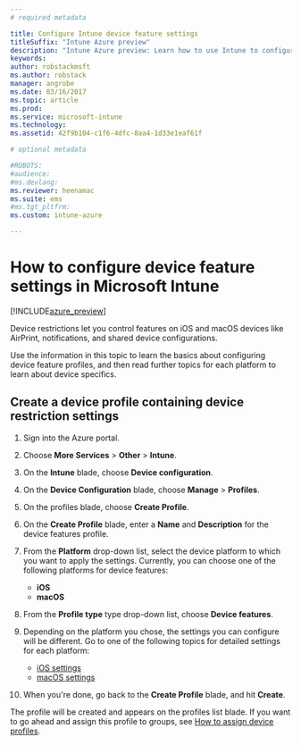 ```yaml
---
# required metadata

title: Configure Intune device feature settingstitleSuffix: "Intune Azure preview"
description: "Intune Azure preview: Learn how to use Intune to configure features on devices you manage."
keywords:
author: robstackmsft
ms.author: robstack
manager: angrobe
ms.date: 03/16/2017
ms.topic: article
ms.prod:
ms.service: microsoft-intune
ms.technology:
ms.assetid: 42f9b104-c1f6-4dfc-8aa4-1d33e1eaf61f

# optional metadata

#ROBOTS:
#audience:
#ms.devlang:
ms.reviewer: heenamac
ms.suite: ems
#ms.tgt_pltfrm:
ms.custom: intune-azure

---
```


# How to configure device feature settings in Microsoft Intune

[!INCLUDE[azure_preview](../includes/azure_preview.md)]

Device restrictions let you control features on iOS and macOS devices like AirPrint, notifications, and shared device configurations.

Use the information in this topic to learn the basics about configuring device feature profiles, and then read further topics for each platform to learn about device specifics.

## Create a device profile containing device restriction settings

1. Sign into the Azure portal.
2. Choose **More Services** > **Other** > **Intune**.
3. On the **Intune** blade, choose **Device configuration**.
2. On the **Device Configuration** blade, choose **Manage** > **Profiles**.
3. On the profiles blade, choose **Create Profile**.
4. On the **Create Profile** blade, enter a **Name** and **Description** for the device features profile.
5. From the **Platform** drop-down list, select the device platform to which you want to apply the settings. Currently, you can choose one of the following platforms for device features:
	- **iOS**
	- **macOS**
6. From the **Profile type** type drop-down list, choose **Device features**. 
7. Depending on the platform you chose, the settings you can configure will be different. Go to one of the following topics for detailed settings for each platform:
	- [iOS settings](device-features-for-ios.md)
	- [macOS settings](device-features-for-macos.md)

8. When you're done, go back to the **Create Profile** blade, and hit **Create**.

The profile will be created and appears on the profiles list blade.
If you want to go ahead and assign this profile to groups, see [How to assign device profiles](how-to-assign-device-profiles.md).




